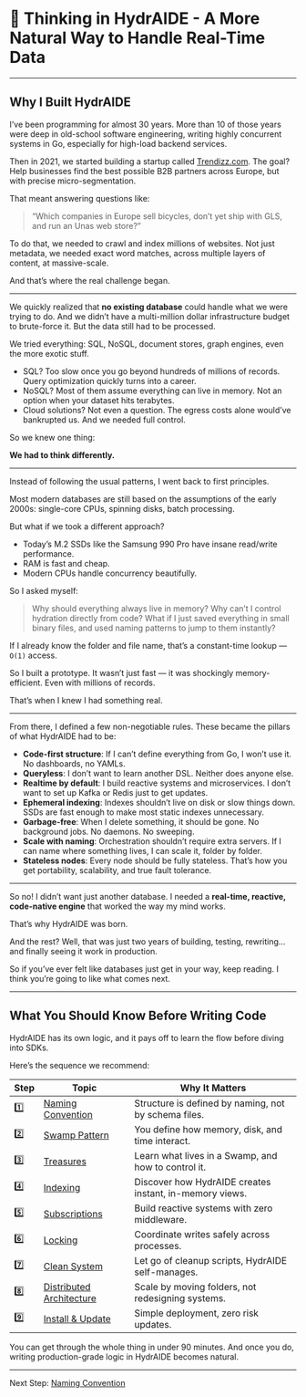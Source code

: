 # 🧐 Thinking in HydrAIDE - A More Natural Way to Handle Real-Time Data

---

## Why I Built HydrAIDE

I’ve been programming for almost 30 years. More than 10 of those years were deep in old-school software engineering, 
writing highly concurrent systems in Go, especially for high-load backend services.

Then in 2021, we started building a startup called [Trendizz.com](https://trendizz.com). 
The goal? Help businesses find the best possible B2B partners across Europe, but with precise micro-segmentation. 

That meant answering questions like:

> “Which companies in Europe sell bicycles, don’t yet ship with GLS, and run an Unas web store?”

To do that, we needed to crawl and index millions of websites. Not just metadata, we needed exact word matches, 
across multiple layers of content, at massive-scale.

And that’s where the real challenge began.

---

We quickly realized that **no existing database** could handle what we were trying to do.
And we didn’t have a multi-million dollar infrastructure budget to brute-force it. But the data still had to be processed.

We tried everything: SQL, NoSQL, document stores, graph engines, even the more exotic stuff.

* SQL? Too slow once you go beyond hundreds of millions of records. Query optimization quickly turns into a career.
* NoSQL? Most of them assume everything can live in memory. Not an option when your dataset hits terabytes.
* Cloud solutions? Not even a question. The egress costs alone would’ve bankrupted us. And we needed full control.

So we knew one thing:

**We had to think differently.**

---

Instead of following the usual patterns, I went back to first principles.

Most modern databases are still based on the assumptions of the early 2000s: single-core CPUs, spinning disks, batch processing.

But what if we took a different approach?

* Today’s M.2 SSDs like the Samsung 990 Pro have insane read/write performance.
* RAM is fast and cheap.
* Modern CPUs handle concurrency beautifully.

So I asked myself:

> Why should everything always live in memory?
> Why can’t I control hydration directly from code?
> What if I just saved everything in small binary files, and used naming patterns to jump to them instantly?

If I already know the folder and file name, that’s a constant-time lookup — `O(1)` access.

So I built a prototype. It wasn’t just fast — it was shockingly memory-efficient. Even with millions of records.

That’s when I knew I had something real.

---

From there, I defined a few non-negotiable rules. These became the pillars of what HydrAIDE had to be:

* **Code-first structure**: If I can’t define everything from Go, I won’t use it. No dashboards, no YAMLs.
* **Queryless**: I don’t want to learn another DSL. Neither does anyone else.
* **Realtime by default**: I build reactive systems and microservices. I don’t want to set up Kafka or Redis just to get updates.
* **Ephemeral indexing**: Indexes shouldn’t live on disk or slow things down. SSDs are fast enough to make most static indexes unnecessary.
* **Garbage-free**: When I delete something, it should be gone. No background jobs. No daemons. No sweeping.
* **Scale with naming**: Orchestration shouldn’t require extra servers. If I can name where something lives, I can scale it, folder by folder.
* **Stateless nodes**: Every node should be fully stateless. That’s how you get portability, scalability, and true fault tolerance.

---

So no! I didn’t want just another database.
I needed a **real-time, reactive, code-native engine** that worked the way my mind works.

That’s why HydrAIDE was born.

And the rest? Well, that was just two years of building, testing, rewriting... and finally seeing it work in production.

So if you’ve ever felt like databases just get in your way, keep reading.
I think you’re going to like what comes next.

---

## What You Should Know Before Writing Code

HydrAIDE has its own logic, and it pays off to learn the flow before diving into SDKs.

Here’s the sequence we recommend:

| Step | Topic                                                     | Why It Matters                                          |
| ---- | --------------------------------------------------------- |---------------------------------------------------------|
| 1️⃣  | [Naming Convention](./naming-convention.md)               | Structure is defined by naming, not by schema files.    |
| 2️⃣  | [Swamp Pattern](./swamp-pattern.md)                       | You define how memory, disk, and time interact.         |
| 3️⃣  | [Treasures](./treasures.md)                               | Learn what lives in a Swamp, and how to control it.     |
| 4️⃣  | [Indexing](./indexing.md)                                 | Discover how HydrAIDE creates instant, in-memory views. |
| 5️⃣  | [Subscriptions](./subscriptions.md)                       | Build reactive systems with zero middleware.            |
| 6️⃣  | [Locking](./locking.md)                                   | Coordinate writes safely across processes.              |
| 7️⃣  | [Clean System](./clean-system.md)                         | Let go of cleanup scripts, HydrAIDE self-manages.       |
| 8️⃣  | [Distributed Architecture](./distributed-architecture.md) | Scale by moving folders, not redesigning systems.       |
| 9️⃣  | [Install & Update](./how-to-install-update-hydraide.md)   | Simple deployment, zero risk updates.                   |

You can get through the whole thing in under 90 minutes. And once you do, writing production-grade logic in HydrAIDE becomes natural.

---

Next Step: [Naming Convention](./naming-convention.md) 
